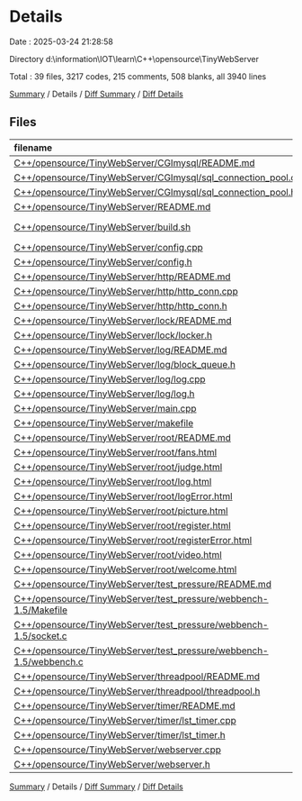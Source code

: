 # Details

Date : 2025-03-24 21:28:58

Directory d:\\information\\IOT\\learn\\C++\\opensource\\TinyWebServer

Total : 39 files,  3217 codes, 215 comments, 508 blanks, all 3940 lines

[Summary](results.md) / Details / [Diff Summary](diff.md) / [Diff Details](diff-details.md)

## Files
| filename | language | code | comment | blank | total |
| :--- | :--- | ---: | ---: | ---: | ---: |
| [C++/opensource/TinyWebServer/CGImysql/README.md](/C++/opensource/TinyWebServer/CGImysql/README.md) | Markdown | 11 | 0 | 3 | 14 |
| [C++/opensource/TinyWebServer/CGImysql/sql\_connection\_pool.cpp](/C++/opensource/TinyWebServer/CGImysql/sql_connection_pool.cpp) | C++ | 108 | 5 | 30 | 143 |
| [C++/opensource/TinyWebServer/CGImysql/sql\_connection\_pool.h](/C++/opensource/TinyWebServer/CGImysql/sql_connection_pool.h) | C++ | 47 | 1 | 13 | 61 |
| [C++/opensource/TinyWebServer/README.md](/C++/opensource/TinyWebServer/README.md) | Markdown | 198 | 0 | 67 | 265 |
| [C++/opensource/TinyWebServer/build.sh](/C++/opensource/TinyWebServer/build.sh) | Shell Script | 1 | 1 | 1 | 3 |
| [C++/opensource/TinyWebServer/config.cpp](/C++/opensource/TinyWebServer/config.cpp) | C++ | 65 | 10 | 11 | 86 |
| [C++/opensource/TinyWebServer/config.h](/C++/opensource/TinyWebServer/config.h) | C++ | 22 | 10 | 15 | 47 |
| [C++/opensource/TinyWebServer/http/README.md](/C++/opensource/TinyWebServer/http/README.md) | Markdown | 6 | 0 | 1 | 7 |
| [C++/opensource/TinyWebServer/http/http\_conn.cpp](/C++/opensource/TinyWebServer/http/http_conn.cpp) | C++ | 601 | 36 | 66 | 703 |
| [C++/opensource/TinyWebServer/http/http\_conn.h](/C++/opensource/TinyWebServer/http/http_conn.h) | C++ | 141 | 0 | 12 | 153 |
| [C++/opensource/TinyWebServer/lock/README.md](/C++/opensource/TinyWebServer/lock/README.md) | Markdown | 6 | 0 | 6 | 12 |
| [C++/opensource/TinyWebServer/lock/locker.h](/C++/opensource/TinyWebServer/lock/locker.h) | C++ | 104 | 6 | 6 | 116 |
| [C++/opensource/TinyWebServer/log/README.md](/C++/opensource/TinyWebServer/log/README.md) | Markdown | 8 | 0 | 2 | 10 |
| [C++/opensource/TinyWebServer/log/block\_queue.h](/C++/opensource/TinyWebServer/log/block_queue.h) | C++ | 171 | 13 | 29 | 213 |
| [C++/opensource/TinyWebServer/log/log.cpp](/C++/opensource/TinyWebServer/log/log.cpp) | C++ | 134 | 6 | 25 | 165 |
| [C++/opensource/TinyWebServer/log/log.h](/C++/opensource/TinyWebServer/log/log.h) | C++ | 56 | 3 | 11 | 70 |
| [C++/opensource/TinyWebServer/main.cpp](/C++/opensource/TinyWebServer/main.cpp) | C++ | 20 | 9 | 12 | 41 |
| [C++/opensource/TinyWebServer/makefile](/C++/opensource/TinyWebServer/makefile) | Makefile | 11 | 0 | 5 | 16 |
| [C++/opensource/TinyWebServer/root/README.md](/C++/opensource/TinyWebServer/root/README.md) | Markdown | 10 | 0 | 1 | 11 |
| [C++/opensource/TinyWebServer/root/fans.html](/C++/opensource/TinyWebServer/root/fans.html) | HTML | 14 | 1 | 1 | 16 |
| [C++/opensource/TinyWebServer/root/judge.html](/C++/opensource/TinyWebServer/root/judge.html) | HTML | 22 | 0 | 5 | 27 |
| [C++/opensource/TinyWebServer/root/log.html](/C++/opensource/TinyWebServer/root/log.html) | HTML | 20 | 0 | 2 | 22 |
| [C++/opensource/TinyWebServer/root/logError.html](/C++/opensource/TinyWebServer/root/logError.html) | HTML | 22 | 0 | 2 | 24 |
| [C++/opensource/TinyWebServer/root/picture.html](/C++/opensource/TinyWebServer/root/picture.html) | HTML | 14 | 1 | 1 | 16 |
| [C++/opensource/TinyWebServer/root/register.html](/C++/opensource/TinyWebServer/root/register.html) | HTML | 20 | 0 | 1 | 21 |
| [C++/opensource/TinyWebServer/root/registerError.html](/C++/opensource/TinyWebServer/root/registerError.html) | HTML | 21 | 0 | 2 | 23 |
| [C++/opensource/TinyWebServer/root/video.html](/C++/opensource/TinyWebServer/root/video.html) | HTML | 16 | 0 | 2 | 18 |
| [C++/opensource/TinyWebServer/root/welcome.html](/C++/opensource/TinyWebServer/root/welcome.html) | HTML | 26 | 0 | 2 | 28 |
| [C++/opensource/TinyWebServer/test\_pressure/README.md](/C++/opensource/TinyWebServer/test_pressure/README.md) | Markdown | 23 | 0 | 11 | 34 |
| [C++/opensource/TinyWebServer/test\_pressure/webbench-1.5/Makefile](/C++/opensource/TinyWebServer/test_pressure/webbench-1.5/Makefile) | Makefile | 32 | 0 | 9 | 41 |
| [C++/opensource/TinyWebServer/test\_pressure/webbench-1.5/socket.c](/C++/opensource/TinyWebServer/test_pressure/webbench-1.5/socket.c) | C | 38 | 13 | 8 | 59 |
| [C++/opensource/TinyWebServer/test\_pressure/webbench-1.5/webbench.c](/C++/opensource/TinyWebServer/test_pressure/webbench-1.5/webbench.c) | C | 370 | 53 | 30 | 453 |
| [C++/opensource/TinyWebServer/threadpool/README.md](/C++/opensource/TinyWebServer/threadpool/README.md) | Markdown | 6 | 0 | 9 | 15 |
| [C++/opensource/TinyWebServer/threadpool/threadpool.h](/C++/opensource/TinyWebServer/threadpool/threadpool.h) | C++ | 146 | 2 | 5 | 153 |
| [C++/opensource/TinyWebServer/timer/README.md](/C++/opensource/TinyWebServer/timer/README.md) | Markdown | 6 | 0 | 2 | 8 |
| [C++/opensource/TinyWebServer/timer/lst\_timer.cpp](/C++/opensource/TinyWebServer/timer/lst_timer.cpp) | C++ | 203 | 6 | 16 | 225 |
| [C++/opensource/TinyWebServer/timer/lst\_timer.h](/C++/opensource/TinyWebServer/timer/lst_timer.h) | C++ | 75 | 5 | 23 | 103 |
| [C++/opensource/TinyWebServer/webserver.cpp](/C++/opensource/TinyWebServer/webserver.cpp) | C++ | 359 | 29 | 47 | 435 |
| [C++/opensource/TinyWebServer/webserver.h](/C++/opensource/TinyWebServer/webserver.h) | C++ | 64 | 5 | 14 | 83 |

[Summary](results.md) / Details / [Diff Summary](diff.md) / [Diff Details](diff-details.md)